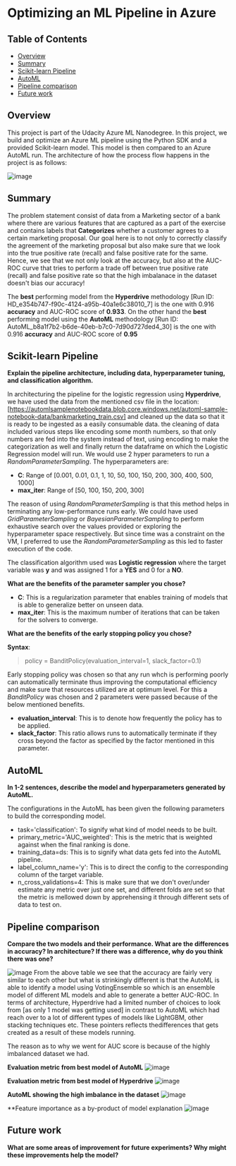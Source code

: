 # Optimizing an ML Pipeline in Azure

## Table of Contents
   * [Overview](#Overview)
   * [Summary](#Summary)
   * [Scikit-learn Pipeline](#Scikit-learn-Pipeline)
   * [AutoML](#AutoML)
   * [Pipeline comparison](#Pipeline-comparison)
   * [Future work](#Future-work)

## Overview
This project is part of the Udacity Azure ML Nanodegree.
In this project, we build and optimize an Azure ML pipeline using the Python SDK and a provided Scikit-learn model.
This model is then compared to an Azure AutoML run. The architecture of how the process flow happens in the project is as follows:

![image](https://user-images.githubusercontent.com/38326274/131691821-42e40199-2c72-45ae-8be6-8a4e503e3955.png)

## Summary
The problem statement consist of data from a Marketing sector of a bank where there are various features that are captured as a part of the exercise and contains labels that **Categorizes** whether a customer agrees to a certain marketing proposal. Our goal here is to not only to correctly classify the agreement of the marketing proposal but also make sure that we look into the true positive rate (recall) and false positive rate for the same. Hence, we see that we not only look at the accuracy, but also at the AUC-ROC curve that tries to perform a trade off between true positive rate (recall) and false positive rate so that the high imbalanace in the dataset doesn't bias our accuracy!

The **best** performing model from the **Hyperdrive** methodology [Run ID: HD_e354b747-f90c-4124-a95b-40a1e6c38010_7] is the one with 0.916 **accuracy** and AUC-ROC score of **0.933**. On the other hand the **best** performing model using the **AutoML** methodology [Run ID: AutoML_b8a1f7b2-b6de-40eb-b7c0-7d90d727ded4_30] is the one with 0.916 **accuracy** and AUC-ROC score of **0.95**

## Scikit-learn Pipeline
**Explain the pipeline architecture, including data, hyperparameter tuning, and classification algorithm.**

In architecturing the pipeline for the logistic regression using **Hyperdrive**, we have used the data from the mentioned csv file in the location: [https://automlsamplenotebookdata.blob.core.windows.net/automl-sample-notebook-data/bankmarketing_train.csv] and cleaned up the data so that it is ready to be ingested as a easily consumable data. the cleaning of data included various steps like encoding some month numbers, so that only numbers are fed into the system instead of text, using encoding to make the categorization as well and finally return the dataframe on which the Logistic Regression model will run. We would use 2 hyper parameters to run a *RandomParameterSampling*. The hyperparameters are:

- **C**: Range of [0.001, 0.01, 0.1, 1, 10, 50, 100, 150, 200, 300, 400, 500, 1000]
- **max_iter**: Range of [50, 100, 150, 200, 300]

The reason of using *RandomParameterSampling* is that this method helps in terminating any low-performance runs early. We could have used *GridParameterSampling* or *BayesianParameterSampling* to perform exhaustive search over the values provided or exploring the hyperparameter space respectively. But since time was a constraint on the VM, I preferred to use the *RandomParameterSampling* as this led to faster execution of the code.

The classification algorithm used was **Logistic regression** where the target variable was **y** and was assigned 1 for a **YES** and 0 for a **NO**.

**What are the benefits of the parameter sampler you chose?**
- **C**: This is a regularization parameter that enables training of models that is able to generalize better on unseen data. 
- **max_iter**: This is the maximum number of iterations that can be taken for the solvers to converge.

**What are the benefits of the early stopping policy you chose?**

**Syntax**: 
> policy = BanditPolicy(evaluation_interval=1, slack_factor=0.1)


Early stopping policy was chosen so that any run whch is performing poorly can automatically terminate thus improving the computational efficiency and make sure that resources utilized are at optimum level. For this a *BanditPolicy* was chosen and 2 parameters were passed because of the below mentioned benefits.

- **evaluation_interval**: This is to denote how frequently the policy has to be applied.
- **slack_factor**: This ratio allows runs to automatically terminate if they cross beyond the factor as specified by the factor mentioned in this parameter.

## AutoML
**In 1-2 sentences, describe the model and hyperparameters generated by AutoML.**

The configurations in the AutoML has been given the following parameters to build the corresponding model.
- task='classification': To signify what kind of model needs to be built.
- primary_metric='AUC_weighted': This is the metric that is weighted against when the final ranking is done.
- training_data=ds: This is to signify what data gets fed into the AutoML pipeline.
- label_column_name='y': This is to direct the config to the corresponding column of the target variable.
- n_cross_validations=4: This is make sure that we don't over/under estimate any metric over just one set, and different folds are set so that the metric is mellowed down by apprehensing it through different sets of data to test on.

## Pipeline comparison
**Compare the two models and their performance. What are the differences in accuracy? In architecture? If there was a difference, why do you think there was one?**

![image](https://user-images.githubusercontent.com/38326274/131703694-f463d9b8-04ed-41c5-9c7b-d347ea4d6c0c.png)
 From the above table we see that the accuracy are fairly very similar to each other but what is strinkingly different is that the AutoML is able to identify a model using VotingEnsemble so which is an ensemble model of different ML models and able to generate a better AUC-ROC. In terms of architecture, Hyperdrive had a limited number of choices to look from [as only 1 model was getting used] in contrast to AutoML which had reach over to a lot of different types of models like LightGBM, other stacking techniques etc. These pointers reflects thedifferences that gets created as a result of these models running.

The reason as to why we went for AUC score is because of the highly imbalanced dataset we had.

**Evaluation metric from best model of AutoML**
![image](https://user-images.githubusercontent.com/38326274/131704557-58b24f04-7aca-48af-aa1f-63ba347b405c.png)

**Evaluation metric from best model of Hyperdrive**
![image](https://user-images.githubusercontent.com/38326274/131704663-bf5eee58-289e-4e95-a80b-a8389a8829f2.png)

**AutoML showing the high imbalance in the dataset**
![image](https://user-images.githubusercontent.com/38326274/131704718-47cb6862-80c4-4d0b-a0d5-5471dfa6b1ae.png)

**Feature importance as a by-product of model explanation
![image](https://user-images.githubusercontent.com/38326274/131704905-dc9f116d-7253-42c8-8aab-70bf6b4c4bb1.png)


## Future work
**What are some areas of improvement for future experiments? Why might these improvements help the model?**

